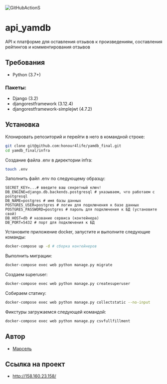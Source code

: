 ![GitHubActionS](https://github.com/honour4life/yamdb_final/actions/workflows/yamdb_workflow.yml/badge.svg)

# api_yamdb
API к платформе для оставления отзывов к произведениям, составления рейтингов и комментирования отзывов

## Требования
- Python (3.7+)

### Пакеты:
- Django (3.2)
- djangorestframework (3.12.4)
- djangorestframework-simplejwt (4.7.2)

## Установка
Клонировать репозиторий и перейти в него в командной строке:
```bash
git clone git@github.com:honour4life/yamdb_final.git
cd yamdb_final/infra
```

Создание файла .env в директории infra:
```bash
touch .env 
```

Заполнить файл .env по следующему образцу:
```
SECRET_KEY=...# введите ваш секретный ключ!
DB_ENGINE=django.db.backends.postgresql # указываем, что работаем с postgresql
DB_NAME=postgres # имя базы данных
POSTGRES_USER=postgres # логин для подключения к базе данных
POSTGRES_PASSWORD=postgres # пароль для подключения к БД (установите свой)
DB_HOST=db # название сервиса (контейнера)
DB_PORT=5432 # порт для подключения к БД
```

Установите приложение docker, запустите и выполните следующие команды:
```bash
docker-compose up -d # сборка контейнеров
```

Выполнить миграции:
```bash
docker-compose exec web python manage.py migrate
```

Создаем superuser:
```bash
docker-compose exec web python manage.py createsuperuser
```
Собираем статику:
```bash
docker-compose exec web python manage.py collectstatic --no-input
```

Фикстуры загружаемся следующей командой:
```bash
docker-compose exec web python manage.py csvfullfillment
```

## Автор
- [Марсель](https://github.com/honour4life)

## Ссылка на проект
- http://158.160.23.158/